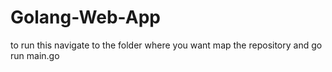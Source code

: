 # Golang-Web-App


to run this navigate to the folder where you want map the repository and go run main.go

